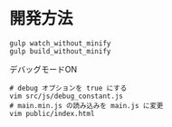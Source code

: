 # 開発方法
```
gulp watch_without_minify
gulp build_without_minify
```

デバッグモードON
```
# debug オプションを true にする
vim src/js/debug_constant.js
# main.min.js の読み込みを main.js に変更
vim public/index.html
```

